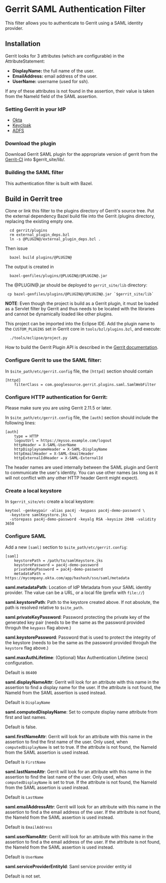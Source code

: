 # Gerrit SAML Authentication Filter

This filter allows you to authenticate to Gerrit using a SAML identity
provider.

## Installation

Gerrit looks for 3 attributes (which are configurable) in the AttributeStatement:

- **DisplayName:** the full name of the user.
- **EmailAddress:** email address of the user.
- **UserName:** username (used for ssh).

If any of these attributes is not found in the assertion, their value is
taken from the NameId field of the SAML assertion.

### Setting Gerrit in your IdP

- [Okta](okta/README.md)
- [Keycloak](keycloak/README.md)
- [ADFS](adfs/REAMDE.md)

### Download the plugin

Download Gerrit SAML plugin for the appropriate version of gerrit from the [Gerrit-CI](https://gerrit-ci.gerritforge.com/search/?q=saml)
into $gerrit_site/lib/.

### Building the SAML filter

This authentication filter is built with Bazel.

## Build in Gerrit tree

Clone or link this filter to the plugins directory of Gerrit's
source tree. Put the external dependency Bazel build file into
the Gerrit /plugins directory, replacing the existing empty one.

```
  cd gerrit/plugins
  rm external_plugin_deps.bzl
  ln -s @PLUGIN@/external_plugin_deps.bzl .
```

Then issue

```
  bazel build plugins/@PLUGIN@
```

The output is created in

```
  bazel-genfiles/plugins/@PLUGIN@/@PLUGIN@.jar
```

The @PLUGIN@.jar should be deployed to `gerrit_site/lib` directory:

```
 cp bazel-genfiles/plugins/@PLUGIN@/@PLUGIN@.jar `$gerrit_site/lib`
```

__NOTE__: Even though the project is build as a Gerrit plugin, it must be loaded
as a Servlet filter by Gerrit and thus needs to be located with the libraries and
cannot be dynamically loaded like other plugins.

This project can be imported into the Eclipse IDE.
Add the plugin name to the `CUSTOM_PLUGINS` set in
Gerrit core in `tools/bzl/plugins.bzl`, and execute:

```
  ./tools/eclipse/project.py
```

How to build the Gerrit Plugin API is described in the [Gerrit documentation](../../../Documentation/dev-bazel.html#_extension_and_plugin_api_jar_files).

### Configure Gerrit to use the SAML filter:
In `$site_path/etc/gerrit.config` file, the `[httpd]` section should contain

```
[httpd]
    filterClass = com.googlesource.gerrit.plugins.saml.SamlWebFilter
```

### Configure HTTP authentication for Gerrit:

Please make sure you are using Gerrit 2.11.5 or later.

In `$site_path/etc/gerrit.config` file, the `[auth]` section should include
the following lines:

```
[auth]
	type = HTTP
    logoutUrl = https://mysso.example.com/logout
    httpHeader = X-SAML-UserName
    httpDisplaynameHeader = X-SAML-DisplayName
    httpEmailHeader = X-SAML-EmailHeader
    httpExternalIdHeader = X-SAML-ExternalId
```

The header names are used internally between the SAML plugin and Gerrit to
communicate the user's identity.  You can use other names (as long as it will
not conflict with any other HTTP header Gerrit might expect).

### Create a local keystore

In `$gerrit_site/etc` create a local keystore:

```
keytool -genkeypair -alias pac4j -keypass pac4j-demo-password \
  -keystore samlKeystore.jks \
  -storepass pac4j-demo-password -keyalg RSA -keysize 2048 -validity 3650
```

### Configure SAML

Add a new `[saml]` section to `$site_path/etc/gerrit.config`:

```
[saml]
    keystorePath = /path/to/samlKeystore.jks
    keystorePassword = pac4j-demo-password
    privateKeyPassword = pac4j-demo-password
    metadataPath = https://mycompany.okta.com/app/hashash/sso/saml/metadata
```

**saml.metadataPath**: Location of IdP Metadata from your SAML identity provider.
The value can be a URL, or a local file (prefix with `file://`)

**saml.keystorePath**: Path to the keystore created above. If not absolute,
the path is resolved relative to `$site_path`.

**saml.privateKeyPassword**: Password protecting the private key of the generated
key pair (needs to be the same as the password provided throguh the `keypass`
flag above.)

**saml.keystorePassword**: Password that is used to protect the integrity of the
keystore (needs to be the same as the password provided throguh the `keystore`
flag above.)

**saml.maxAuthLifetime**: (Optional) Max Authentication Lifetime (secs) configuration.

Default is `86400`

**saml.displayNameAttr**: Gerrit will look for an attribute with this name in
the assertion to find a display name for the user. If the attribute is not
found, the NameId from the SAML assertion is used instead.

Default is `DisplayName`

**saml.computedDisplayName**: Set to compute display name attribute from first
and last names.

Default is false.

**saml.firstNameAttr**: Gerrit will look for an attribute with this name in
the assertion to find the first name of the user. Only used, when `computedDisplayName`
is set to true. If the attribute is not found, the NameId from the SAML assertion
is used instead.

Default is `FirstName`

**saml.lastNameAttr**: Gerrit will look for an attribute with this name in
the assertion to find the last name of the user. Only used, when `computedDisplayName`
is set to true. If the attribute is not found, the NameId from the SAML assertion
is used instead.

Default is `LastName`

**saml.emailAddressAttr**: Gerrit will look for an attribute with this name in
the assertion to find a the email address of the user. If the attribute is not
found, the NameId from the SAML assertion is used instead.

Default is `EmailAddress`

**saml.userNameAttr**: Gerrit will look for an attribute with this name in the
assertion to find a the email address of the user. If the attribute is not
found, the NameId from the SAML assertion is used instead.

Default is `UserName`

**saml.serviceProviderEntityId**: Saml service provider entity id

Default is not set.
